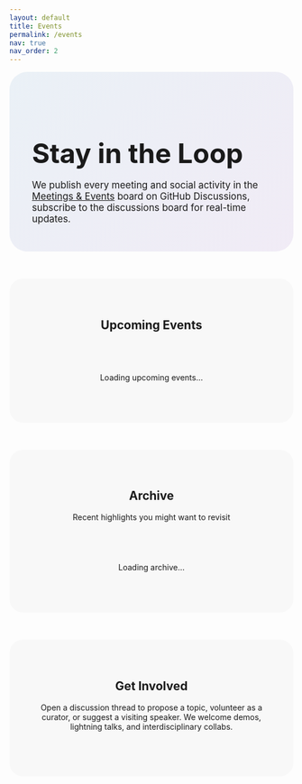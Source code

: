 ```yaml
---
layout: default
title: Events
permalink: /events
nav: true
nav_order: 2
---
```


<style>
  .events-hero {
    background: linear-gradient(135deg, rgba(10, 95, 166, 0.08), rgba(95, 28, 160, 0.08));
    border-radius: 2rem;
    padding: 3rem 2.5rem;
    margin-bottom: 3rem;
  }

  .events-hero h1 {
    font-size: clamp(2.2rem, 5vw, 3rem);
    font-weight: 700;
    margin-bottom: 0.75rem;
  }

  .events-hero p {
    font-size: 1.05rem;
    color: var(--text-muted);
    max-width: 720px;
    margin-bottom: 0;
  }

  .events-section {
    background-color: rgba(0, 0, 0, 0.02);
    border-radius: 1.5rem;
    padding: 2.5rem 2rem;
    margin-bottom: 3rem;
  }

  .events-section:last-of-type {
    margin-bottom: 0;
  }

  .events-section .section-title {
    text-align: center;
    margin-bottom: 2.5rem;
  }

  .events-grid {
    display: grid;
    grid-template-columns: repeat(auto-fit, minmax(280px, 1fr));
    gap: 2rem;
  }

  .event-card {
    display: block;
    padding: 2rem 1.6rem;
    border-radius: 1.4rem;
    background-color: var(--global-card-bg-color, #fff);
    box-shadow: 0 16px 32px rgba(0, 0, 0, 0.08);
    color: inherit;
    text-decoration: none;
    transition: transform 0.2s ease, box-shadow 0.2s ease;
  }

  .event-card:hover {
    transform: translateY(-6px);
    box-shadow: 0 20px 40px rgba(0, 0, 0, 0.12);
  }

  .event-title {
    font-size: 1.15rem;
    font-weight: 600;
    margin-bottom: 0.45rem;
  }

  .event-meta {
    font-size: 0.9rem;
    color: var(--text-muted);
    margin-bottom: 0.9rem;
  }

  .event-details {
    list-style: none;
    padding: 0;
    margin: 0;
    display: flex;
    flex-direction: column;
    gap: 0.75rem;
    font-size: 0.95rem;
    color: var(--global-text-color);
    word-break: break-word;
    overflow-wrap: anywhere;
  }

  .event-detail strong {
    font-weight: 600;
    margin-right: 0.35rem;
  }

  .events-placeholder,
  .events-error {
    text-align: center;
    color: var(--text-muted);
    padding: 2rem 1rem;
  }

  @media (max-width: 576px) {
    .events-hero {
      padding: 2.4rem 1.8rem;
    }

    .event-card {
      padding: 1.8rem 1.4rem;
    }
  }
</style>

<section class="events-hero">
  <h1>Stay in the Loop</h1>
  <p>We publish every meeting and social activity in the <a href="https://github.com/orgs/dsai-nlp/discussions/categories/meetings-announcements">Meetings & Events</a> board on GitHub Discussions, subscribe to the discussions board for real-time updates.</p>
</section>

<section class="events-section">
  <div class="section-title">
    <h2 class="h3 mb-1">Upcoming Events</h2>
  </div>
  <div class="events-grid" id="events-upcoming">
    <div class="events-placeholder">Loading upcoming events…</div>
  </div>
</section>

<section class="events-section">
  <div class="section-title">
    <h2 class="h3 mb-1">Archive</h2>
    <p class="text-muted mb-0">Recent highlights you might want to revisit</p>
  </div>
  <div class="events-grid" id="events-archive">
    <div class="events-placeholder">Loading archive…</div>
  </div>
</section>

<section class="events-section">
  <div class="section-title">
    <h2 class="h4 mb-2">Get Involved</h2>
    <p class="text-muted mb-0">Open a discussion thread to propose a topic, volunteer as a curator, or suggest a visiting speaker. We welcome demos, lightning talks, and interdisciplinary collabs.</p>
  </div>
</section>

<script>
  document.addEventListener('DOMContentLoaded', function () {
    const upcomingContainer = document.getElementById('events-upcoming');
    const archiveContainer = document.getElementById('events-archive');
    if (!upcomingContainer || !archiveContainer) {
      return;
    }

    const FEED_URL = 'https://github.com/orgs/dsai-nlp/discussions/categories/meetings-announcements.atom';
    const proxyFetch = (url) => {
      const proxied = `https://api.allorigins.win/raw?url=${encodeURIComponent(url)}`;
      return fetch(proxied);
    };

    const parseHtmlSnippet = (htmlString) => {
      const temp = document.createElement('div');
      temp.innerHTML = htmlString;
      return temp.textContent || temp.innerText || '';
    };

    const extractFallbackDate = (entry) => {
      const publishedEl = entry.querySelector('published');
      const updatedEl = entry.querySelector('updated');
      const raw = publishedEl ? publishedEl.textContent : updatedEl ? updatedEl.textContent : null;
      if (!raw) {
        return null;
      }
      const parsed = Date.parse(raw);
      return Number.isNaN(parsed) ? null : new Date(parsed);
    };

    const extractEventDate = (entry, fallbackDate) => {
      const contentEl = entry.querySelector('content');
      if (!contentEl) {
        return null;
      }

      const temp = document.createElement('div');
      temp.innerHTML = contentEl.textContent;

      const headings = Array.from(temp.querySelectorAll('h3, h2'));
      let dateParagraph = null;
      for (const heading of headings) {
        if (/date/i.test(heading.textContent)) {
          let sibling = heading.nextElementSibling;
          while (sibling && sibling.nodeType === Node.TEXT_NODE) {
            sibling = sibling.nextSibling;
          }
          if (sibling && sibling.tagName && sibling.tagName.toLowerCase() === 'p') {
            dateParagraph = sibling;
            break;
          }
        }
      }

      if (!dateParagraph) {
        return null;
      }

      let dateText = dateParagraph.textContent
        .replace(/[📆🗓️]/g, '')
        .replace(/\bon\b/gi, '')
        .replace(/\bat\b/gi, ' ')
        .replace(/\bof\b/gi, '')
        .replace(/\s+/g, ' ')
        .trim();

      if (!dateText) {
        return null;
      }

      const fallbackYear = fallbackDate ? fallbackDate.getFullYear() : new Date().getFullYear();
      if (!/\d{4}/.test(dateText)) {
        dateText += ` ${fallbackYear}`;
      }

      dateText = dateText
        .replace(/(\d+)(st|nd|rd|th)/gi, '$1')
        .replace(/(\d{1,2}:\d{2})\s*[-–]\s*\d{1,2}:\d{2}/, '$1');

      let parsedTime = Date.parse(dateText);

      if (Number.isNaN(parsedTime) && fallbackDate) {
        const monthDayMatch = dateText.match(/([A-Za-z]+)\s+(\d{1,2})/);
        if (monthDayMatch) {
          const month = monthDayMatch[1];
          const day = monthDayMatch[2];
          const timeMatch = dateText.match(/(\d{1,2}):(\d{2})/);
          const hour = timeMatch ? parseInt(timeMatch[1], 10) : 9;
          const minute = timeMatch ? parseInt(timeMatch[2], 10) : 0;
          parsedTime = Date.parse(`${month} ${day}, ${fallbackYear} ${hour}:${minute}`);
        }
      }

      if (Number.isNaN(parsedTime)) {
        return fallbackDate || null;
      }

      return new Date(parsedTime);
    };

    const extractDetails = (entry) => {
      const contentEl = entry.querySelector('content');
      if (!contentEl) {
        return [];
      }

      const temp = document.createElement('div');
      temp.innerHTML = contentEl.textContent;

      const sections = [];
      const headings = Array.from(temp.querySelectorAll('h3, h2'));

      headings.forEach((heading) => {
        const labelRaw = heading.textContent.replace(/[:：]/g, '').trim();
        const labelClean = labelRaw.replace(/^[^\p{L}\p{N}]+/u, '').trim();
        const label = labelClean || labelRaw;

        if (!label) {
          return;
        }

        let sibling = heading.nextElementSibling;
        while (sibling && sibling.nodeType === Node.TEXT_NODE) {
          sibling = sibling.nextSibling;
        }

        if (!sibling || sibling.tagName.toLowerCase() !== 'p') {
          return;
        }

        const text = parseHtmlSnippet(sibling.innerHTML).trim();
        if (!text) {
          return;
        }

        sections.push({
          label,
          text
        });
      });

      return sections;
    };

    const buildCard = (entry, eventDate) => {
      const titleEl = entry.querySelector('title');
      const title = titleEl ? titleEl.textContent.trim() : 'Untitled event';

      const linkEl = Array.from(entry.getElementsByTagName('link')).find((link) => {
        const rel = link.getAttribute('rel');
        return !rel || rel === 'alternate';
      });
      const href = linkEl ? linkEl.getAttribute('href') : '#';

      const updatedEl = entry.querySelector('updated');
      const updatedDate = updatedEl ? new Date(updatedEl.textContent) : null;
      const formattedUpdated = updatedDate && !isNaN(updatedDate)
        ? updatedDate.toLocaleDateString(undefined, { year: 'numeric', month: 'short', day: 'numeric' })
        : 'Recently';

      const formattedEvent = eventDate
        ? eventDate.toLocaleDateString(undefined, { year: 'numeric', month: 'short', day: 'numeric' })
        : null;

      const details = extractDetails(entry);
      const detailsMarkup = details.length
        ? `<ul class="event-details">${details
            .map((detail) => `<li class="event-detail"><strong>${detail.label}:</strong> ${detail.text}</li>`)
            .join('')}</ul>`
        : '';

      const card = document.createElement('a');
      card.className = 'event-card';
      card.href = href;
      card.target = '_blank';
      card.rel = 'noopener noreferrer';
      card.innerHTML = `
        <div class="event-title">${title}</div>
        <div class="event-meta">
          ${formattedEvent ? `Happening on ${formattedEvent}` : 'Date TBA'} · Posted ${formattedUpdated}
        </div>
        ${detailsMarkup}
      `;
      return card;
    };

    const renderList = (container, entries, emptyMessage) => {
      if (!entries.length) {
        container.innerHTML = `<div class="events-placeholder">${emptyMessage}</div>`;
        return;
      }

      container.innerHTML = '';
      entries.forEach(({ entry, eventDate }) => {
        container.appendChild(buildCard(entry, eventDate));
      });
    };

    const fetchFeed = (url, useProxy = false) => {
      const request = useProxy ? proxyFetch(url) : fetch(url);
      return request.then((response) => {
        if (!response.ok) {
          if (!useProxy) {
            throw new Error('retry-with-proxy');
          }
          throw new Error('Failed to fetch events feed');
        }
        return response.text();
      });
    };

    fetchFeed(FEED_URL)
      .catch((error) => {
        if (error.message === 'retry-with-proxy' || error.name === 'TypeError') {
          return fetchFeed(FEED_URL, true);
        }
        throw error;
      })
      .then((xmlText) => {
        const parser = new DOMParser();
        const xmlDoc = parser.parseFromString(xmlText, 'application/xml');

        if (xmlDoc.querySelector('parsererror')) {
          throw new Error('Unable to parse events feed');
        }

        const rawEntries = Array.from(xmlDoc.getElementsByTagName('entry'));
        const now = new Date();
        const upcoming = [];
        const past = [];

        rawEntries.forEach((entry) => {
          const fallbackDate = extractFallbackDate(entry);
          const eventDate = extractEventDate(entry, fallbackDate) || fallbackDate || new Date();
          const item = { entry, eventDate };

          if (eventDate >= now) {
            upcoming.push(item);
          } else {
            past.push(item);
          }
        });

        upcoming.sort((a, b) => a.eventDate - b.eventDate);
        past.sort((a, b) => b.eventDate - a.eventDate);

        renderList(upcomingContainer, upcoming.slice(0, 6), 'No upcoming events right now — check back soon!');
        renderList(archiveContainer, past.slice(0, 9), 'No archived events yet. New sessions will appear here.');
      })
      .catch((_error) => {
        const fallbackMarkup = `
          <div class="events-error">
            We couldn&#39;t load events right now.
            <br>
            <a href="https://github.com/orgs/dsai-nlp/discussions/categories/meetings-announcements" target="_blank" rel="noopener noreferrer">
              View announcements on GitHub instead.
            </a>
          </div>
        `;
        upcomingContainer.innerHTML = fallbackMarkup;
        archiveContainer.innerHTML = fallbackMarkup;
      });
  });
</script>
